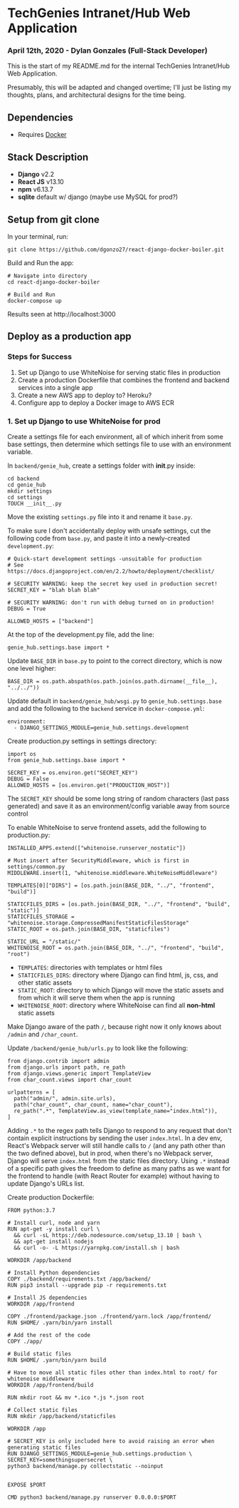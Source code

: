# TechGenies Intranet/Hub Web Application
### April 12th, 2020 - Dylan Gonzales (Full-Stack Developer)

This is the start of my README.md for the internal TechGenies Intranet/Hub Web Application.

Presumably, this will be adapted and changed overtime; I'll just be listing my thoughts, plans, and 
architectural designs for the time being.

## Dependencies

- Requires [Docker](https://docs.docker.com/docker-for-mac/install/)

## Stack Description
- **Django** v2.2
- **React JS** v13.10
- **npm** v6.13.7
- **sqlite** default w/ django (maybe use MySQL for prod?)

## Setup from git clone
In your terminal, run:
    
    git clone https://github.com/dgonzo27/react-django-docker-boiler.git
    
Build and Run the app:

    # Navigate into directory
    cd react-django-docker-boiler
    
    # Build and Run
    docker-compose up
    
Results seen at http://localhost:3000

## Deploy as a production app

### Steps for Success
1. Set up Django to use WhiteNoise for serving static files in production
2. Create a production Dockerfile that combines the frontend and backend services into a single app
3. Create a new AWS app to deploy to? Heroku?
4. Configure app to deploy a Docker image to AWS ECR

### 1. Set up Django to use WhiteNoise for prod
Create a settings file for each environment, all of which inherit from some base settings, then determine which settings file to use with an environment variable.  

In `backend/genie_hub`, create a settings folder with __init__.py inside:

    cd backend
    cd genie_hub
    mkdir settings
    cd settings
    TOUCH __init__.py

Move the existing `settings.py` file into it and rename it `base.py`.  

To make sure I don't accidentally deploy with unsafe settings, cut the following code from `base.py`, and paste it into a newly-created `development.py`:

    # Quick-start development settings -unsuitable for production
    # See https://docs.djangoproject.com/en/2.2/howto/deployment/checklist/

    # SECURITY WARNING: keep the secret key used in production secret!
    SECRET_KEY = "blah blah blah"

    # SECURITY WARNING: don't run with debug turned on in production!
    DEBUG = True

    ALLOWED_HOSTS = ["backend"]

At the top of the development.py file, add the line:

    genie_hub.settings.base import * 

Update `BASE_DIR` in `base.py` to point to the correct directory, which is now one level higher:

    BASE_DIR = os.path.abspath(os.path.join(os.path.dirname(__file__), "../../"))

Update default in `backend/genie_hub/wsgi.py` to `genie_hub.settings.base` and add the following to the `backend` service in `docker-compose.yml`:

    environment:
      - DJANGO_SETTINGS_MODULE=genie_hub.settings.development

Create production.py settings in settings directory:

    import os
    from genie_hub.settings.base import *

    SECRET_KEY = os.environ.get("SECRET_KEY")
    DEBUG = False
    ALLOWED_HOSTS = [os.environ.get("PRODUCTION_HOST")]

The `SECRET_KEY` should be some long string of random characters (last pass generated) and save it as an environment/config variable away from source control

To enable WhiteNoise to serve frontend assets, add the following to production.py:

    INSTALLED_APPS.extend(["whitenoise.runserver_nostatic"])

    # Must insert after SecurityMiddleware, which is first in settings/common.py
    MIDDLEWARE.insert(1, "whitenoise.middleware.WhiteNoiseMiddleware")

    TEMPLATES[0]["DIRS"] = [os.path.join(BASE_DIR, "../", "frontend", "build")]

    STATICFILES_DIRS = [os.path.join(BASE_DIR, "../", "frontend", "build", "static")]
    STATICFILES_STORAGE = "whitenoise.storage.CompressedManifestStaticFilesStorage"
    STATIC_ROOT = os.path.join(BASE_DIR, "staticfiles")

    STATIC_URL = "/static/"
    WHITENOISE_ROOT = os.path.join(BASE_DIR, "../", "frontend", "build", "root")

* `TEMPLATES`: directories with templates or html files
* `STATICFILES_DIRS`: directory where Django can find html, js, css, and other static assets
* `STATIC_ROOT`: directory to which Django will move the static assets and from which it will serve them when the app is running
* `WHITENOISE_ROOT`: directory where WhiteNoise can find all **non-html** static assets

Make Django aware of the path `/`, because right now it only knows about `/admin` and `/char_count`. 

Update `/backend/genie_hub/urls.py` to look like the following:

    from django.contrib import admin
    from django.urls import path, re_path
    from django.views.generic import TemplateView
    from char_count.views import char_count

    urlpatterns = [
      path("admin/", admin.site.urls),
      path("char_count", char_count, name="char_count"),
      re_path(".*", TemplateView.as_view(template_name="index.html")),
    ]

Adding `.*` to the regex path tells Django to respond to any request that don't contain explicit instructions by sending the user `index.html`.  In a dev env, React's Webpack server will still handle calls to `/` (and any path other than the two defined above), but in prod, when there's no Webpack server, Django will serve `index.html` from the static files directory.  Using `.*` instead of a specific path gives the freedom to define as many paths as we want for the frontend to handle (with React Router for example) without having to update Django's URLs list.

Create production Dockerfile:

    FROM python:3.7

    # Install curl, node and yarn
    RUN apt-get -y install curl \
      && curl -sL https://deb.nodesource.com/setup_13.10 | bash \
      && apt-get install nodejs
      && curl -o- -L https://yarnpkg.com/install.sh | bash

    WORKDIR /app/backend

    # Install Python dependencies
    COPY ./backend/requirements.txt /app/backend/
    RUN pip3 install --upgrade pip -r requirements.txt

    # Install JS dependencies
    WORKDIR /app/frontend

    COPY ./frontend/package.json ./frontend/yarn.lock /app/frontend/
    RUN $HOME/ .yarn/bin/yarn install

    # Add the rest of the code
    COPY ./app/

    # Build static files
    RUN $HOME/ .yarn/bin/yarn build

    # Have to move all static files other than index.html to root/ for whitenoise middleware
    WORKDIR /app/frontend/build

    RUN mkdir root && mv *.ico *.js *.json root

    # Collect static files
    RUN mkdir /app/backend/staticfiles

    WORKDIR /app

    # SECRET_KEY is only included here to avoid raising an error when generating static files
    RUN DJANGO_SETTINGS_MODULE=genie_hub.settings.production \
    SECRET_KEY=somethingsupersecret \
    python3 backend/manage.py collectstatic --noinput


    EXPOSE $PORT

    CMD python3 backend/manage.py runserver 0.0.0.0:$PORT


